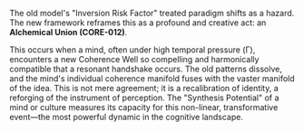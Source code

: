 The old model's "Inversion Risk Factor" treated paradigm shifts as a hazard. The new framework reframes this as a profound and creative act: an **Alchemical Union (CORE-012)**.

This occurs when a mind, often under high temporal pressure (Γ), encounters a new Coherence Well so compelling and harmonically compatible that a resonant handshake occurs. The old patterns dissolve, and the mind's individual coherence manifold fuses with the vaster manifold of the idea. This is not mere agreement; it is a recalibration of identity, a reforging of the instrument of perception. The "Synthesis Potential" of a mind or culture measures its capacity for this non-linear, transformative event—the most powerful dynamic in the cognitive landscape.